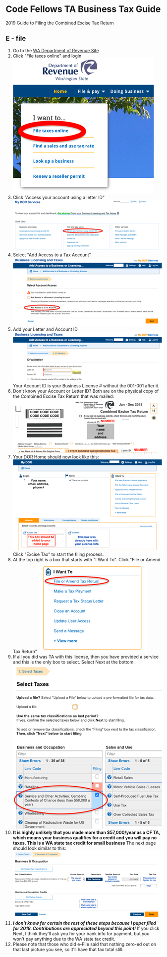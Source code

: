 # Code Fellows TA Business Tax Guide

2019 Guide to Filing the Combined Excise Tax Return

## E - file
1. Go to the [WA Department of Revenue Site](https://dor.wa.gov/)
2. Click "File taxes online" and login
![First Step](/assets/FileTaxes.png)
3. Click "Access your account using a letter ID"
![DORServices](/assets/DORServices.png)
4. Select "Add Access to a Tax Account"
![Add Access to a Tax Account](/assets/AddAccess.png)
5. Add your Letter and Account ID
![ID Validation](/assets/IDValidate.png)
Your Account ID is your Business License # without the 001-001 after it. 
6. Don't know your Account or Letter ID? Both are on the physical copy of the Combined Excise Tax Return that was mailed:
![Physical Copy of Tax Form](/assets/physicalForm.png)
7. Your DOR Home should now look like this:
![New Home Page](/assets/newHome.png)
Click "Excise Tax" to start the filing process.
8. At the top right is a box that starts with "I Want To".  Click "File or Amend Tax Return"
![Start File Tax](/assets/StartFileTax.png)
9. If all you did was TA with this license, then you have provided a service and this is the only box to select. Select Next at the bottom.
![Select the Right Tax](/assets/SelectTaxes.png)
10. **It is highly unlikely that you made more than $57,000/year as a CF TA, which means your business qualifies for a credit and you will pay no taxes.  This is a WA state tax credit for small business**  The next page should look similar to this: ![Tax Credit](/assets/taxCredit.png)
11. _**I don't know for certain the rest of these steps because I paper filed for 2018.  Contributions are appreciated beyond this point!**_ If you click Next, I think they'll ask you for your bank info for payment, but you won't pay anything due to the WA state tax credit.
12. Please note that those who did e-File said that nothing zero-ed out on that last picture you see, so it'll have that tax total still.
